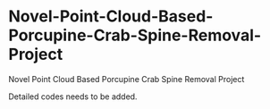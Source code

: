 # Novel-Point-Cloud-Based-Porcupine-Crab-Spine-Removal-Project
Novel Point Cloud Based Porcupine Crab Spine Removal Project

Detailed codes needs to be added.

